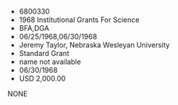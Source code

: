 * 6800330
* 1968 Institutional Grants For Science
* BFA,DGA
* 06/25/1968,06/30/1968
* Jeremy Taylor, Nebraska Wesleyan University
* Standard Grant
*   name not available
* 06/30/1968
* USD 2,000.00

NONE